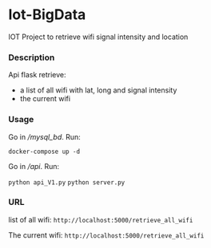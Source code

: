 # Iot-BigData

IOT Project to retrieve wifi signal intensity and location

### Description

Api flask retrieve:
- a list of all wifi with lat, long and signal intensity
- the current wifi

### Usage

Go in */mysql_bd*. Run:

`docker-compose up -d`

Go in  */api*. Run:

`python api_V1.py`
`python server.py`


### URL

list of all wifi:
`http://localhost:5000/retrieve_all_wifi`

The current wifi:
`http://localhost:5000/retrieve_all_wifi`
